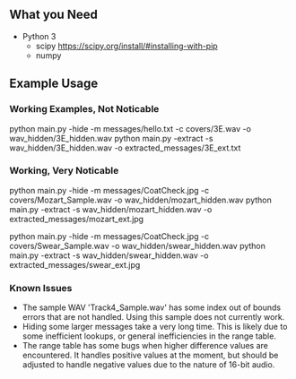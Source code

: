 ## What you Need
- Python 3
    - scipy https://scipy.org/install/#installing-with-pip 
    - numpy

## Example Usage

### Working Examples, Not Noticable
python main.py -hide -m messages/hello.txt -c covers/3E.wav -o wav_hidden/3E_hidden.wav
python main.py -extract -s wav_hidden/3E_hidden.wav -o extracted_messages/3E_ext.txt


### Working, Very Noticable
python main.py -hide -m messages/CoatCheck.jpg -c covers/Mozart_Sample.wav -o wav_hidden/mozart_hidden.wav
python main.py -extract -s wav_hidden/mozart_hidden.wav -o extracted_messages/mozart_ext.jpg

python main.py -hide -m messages/CoatCheck.jpg -c covers/Swear_Sample.wav -o wav_hidden/swear_hidden.wav
python main.py -extract -s wav_hidden/swear_hidden.wav -o extracted_messages/swear_ext.jpg

### Known Issues
- The sample WAV 'Track4_Sample.wav' has some index out of bounds errors that are not handled. Using this sample does not currently work.
- Hiding some larger messages take a very long time. This is likely due to some inefficient lookups, or general inefficiencies in the range table.
- The range table has some bugs when higher difference values are encountered. It handles positive values at the moment, but should be adjusted to handle negative values due to the nature of 16-bit audio.